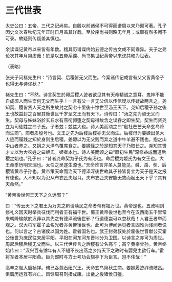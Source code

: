 # 三代世表

太史公曰：五帝、三代之记尚矣。自殷以前诸侯不可得而谱周以来乃颇可著。孔子因史文次春秋纪元年正时日月盖其详哉。至於序尚书则略无年月；或颇有然多阙不可录。故疑则传疑盖其慎也。

余读谍记黄帝以来皆有年数。稽其历谱谍终始五德之传古文咸不同乖异。夫子之弗论次其年月岂虚哉！於是以五帝系谍、尚书集世纪黄帝以来讫共和为世表。

（表略）

张夫子问褚先生曰：“诗言契、后稷皆无父而生。今案诸传记咸言有父父皆黄帝子也得无与诗谬秋？”

褚先生曰：“不然。诗言契生於卵后稷人迹者欲见其有天命精诚之意耳。鬼神不能自成须人而生柰何无父而生乎！一言有父一言无父信以传信疑以传疑故两言之。尧知契、稷皆贤人天之所生故封之契七十里後十馀世至汤王天下。尧知后稷子孙之後王也故益封之百里其後世且千岁至文王而有天下。诗传曰：“汤之先为契无父而生。契母与姊妹浴於玄丘水有燕衔卵堕之契母得故含之误吞之即生契。契生而贤尧立为司徒姓之曰子氏。子者兹；兹益大也。诗人美而颂之曰“殷社芒芒天命玄鸟降而生商”。商者质殷号也。文王之先为后稷后稷亦无父而生。后稷母为姜嫄出见大人迹而履践之知於身则生后稷。姜嫄以为无父贱而弃之道中牛羊避不践也。抱之山中山者养之。又捐之大泽鸟覆席食之。姜嫄怪之於是知其天子乃取长之。尧知其贤才立以为大农姓之曰姬氏。姬者本也。诗人美而颂之曰“厥初生民”深修益成而道后稷之始也。”孔子曰：“昔者尧命契为子氏为有汤也。命后稷为姬氏为有文王也。大王命季历明天瑞也。太伯之吴遂生源也。”天命难言非圣人莫能见。舜、禹、契、后稷皆黄帝子孙也。黄帝策天命而治天下德泽深後世故其子孙皆复立为天子是天之报有德也。人不知以为氾从布衣匹夫起耳。夫布衣匹夫安能无故而起王天下乎？其有天命然。”

“黄帝後世何王天下之久远邪？”

曰：“传云天下之君王为万夫之黔请赎民之命者帝有福万世。黄帝是也。五政明则修礼义因天时举兵征伐而利者王有福千世。蜀王黄帝後世也至今在汉西南五千里常来朝降输献於汉非以其先之有德泽流後世邪？行道德岂可以忽秋哉！人君王者举而观之。汉大将军霍子孟名光者亦黄帝後世也。此可为博闻远见者言固难为浅闻者说也。何以言之？古诸侯以国为姓。霍者国名也。武王封弟叔处於霍後世晋献公灭霍公後世为庶民往来居平阳。平阳在河东河东晋地分为卫国。以诗言之亦可为周世。周起后稷后稷无父而生。以三代世传言之后稷有父名高辛；高辛黄帝曾孙。黄帝终始传曰：“汉兴百有馀年有人不短不长出燕之乡持天下之政时有婴兒主欲行车。”霍将军者本居平阳燕。臣为郎时与方士考功会旗亭下为臣言。岂不伟哉！”

高辛之胤大启祯祥。脩己吞薏石纽兴王。天命玄鸟简秋生商。姜嫄履迹祚流岐昌。俱膺历运互有兴亡。风馀周召刑措成康。出彘之後诸侯日彊。

